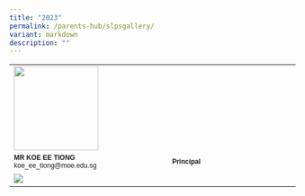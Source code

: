 ```yaml
---
title: "2023"
permalink: /parents-hub/slpsgallery/
variant: markdown
description: ""
---
```

<table border="0" cellpadding="0" cellspacing="0" style="width:509px">
		<tbody>
		<tr>
			<td style="width:274px"><img src="![](/images/p1_orientation.png)" style="float:left; height:150px; margin-right:15px;"></td>
			<td style="width:226px">&nbsp;</td>
		</tr>
		<tr>
			<td style="width:274px"><span style="font-family:Arial,Helvetica,sans-serif"><span style="font-size:12px"><strong>MR KOE EE TIONG</strong><br>
			koe_ee_tiong@moe.edu.sg</span></span></td>
			<td style="width:226px"><span style="font-family:Arial,Helvetica,sans-serif"><span style="font-size:12px"><strong>Principal</strong></span></span></td>
		</tr>
		<tr>
			<td style="width:274px"><img src="style=&quot;float:left;height:150px;margin-right:15px;width:150px&quot;"></td>
			<td style="width:226px">&nbsp;
			</td></tr>
		<tr>
		
		

		

     

</tr></tbody></table>